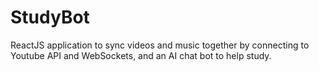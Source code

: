 # StudyBot
ReactJS application to sync videos and music together by connecting to Youtube API and WebSockets, and an AI chat bot to help study.
